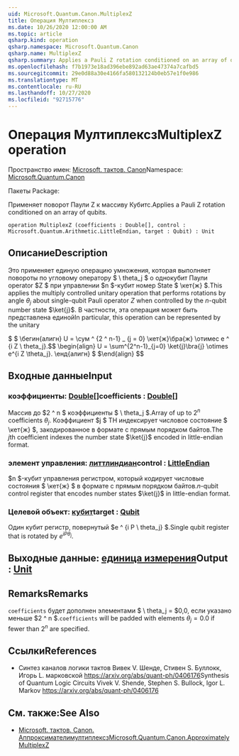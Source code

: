 ```yaml
---
uid: Microsoft.Quantum.Canon.MultiplexZ
title: Операция Мултиплексз
ms.date: 10/26/2020 12:00:00 AM
ms.topic: article
qsharp.kind: operation
qsharp.namespace: Microsoft.Quantum.Canon
qsharp.name: MultiplexZ
qsharp.summary: Applies a Pauli Z rotation conditioned on an array of qubits.
ms.openlocfilehash: f7b1973e18ad396ebe892ad63ae47374a7cafbd5
ms.sourcegitcommit: 29e0d88a30e4166fa580132124b0eb57e1f0e986
ms.translationtype: MT
ms.contentlocale: ru-RU
ms.lasthandoff: 10/27/2020
ms.locfileid: "92715776"
---
```

# <a name="multiplexz-operation"></a><span data-ttu-id="62d96-102">Операция Мултиплексз</span><span class="sxs-lookup"><span data-stu-id="62d96-102">MultiplexZ operation</span></span>

<span data-ttu-id="62d96-103">Пространство имен: [Microsoft. тактов. Canon](xref:Microsoft.Quantum.Canon)</span><span class="sxs-lookup"><span data-stu-id="62d96-103">Namespace: [Microsoft.Quantum.Canon](xref:Microsoft.Quantum.Canon)</span></span>

<span data-ttu-id="62d96-104">Пакеты [](https://nuget.org/packages/)</span><span class="sxs-lookup"><span data-stu-id="62d96-104">Package: [](https://nuget.org/packages/)</span></span>


<span data-ttu-id="62d96-105">Применяет поворот Паули Z к массиву Кубитс.</span><span class="sxs-lookup"><span data-stu-id="62d96-105">Applies a Pauli Z rotation conditioned on an array of qubits.</span></span>

```qsharp
operation MultiplexZ (coefficients : Double[], control : Microsoft.Quantum.Arithmetic.LittleEndian, target : Qubit) : Unit
```


## <a name="description"></a><span data-ttu-id="62d96-106">Описание</span><span class="sxs-lookup"><span data-stu-id="62d96-106">Description</span></span>

<span data-ttu-id="62d96-107">Это применяет единую операцию умножения, которая выполняет повороты по угловому оператору $ \ theta_j $ о однокубит Паули operator $Z $ при управлении $n $-кубит номер State $ \кет{ж} $.</span><span class="sxs-lookup"><span data-stu-id="62d96-107">This applies the multiply controlled unitary operation that performs rotations by angle $\theta_j$ about single-qubit Pauli operator $Z$ when controlled by the $n$-qubit number state $\ket{j}$.</span></span>
<span data-ttu-id="62d96-108">В частности, эта операция может быть представлена единой</span><span class="sxs-lookup"><span data-stu-id="62d96-108">In particular, this operation can be represented by the unitary</span></span>

<span data-ttu-id="62d96-109">$ $ \бегин{алигн} U = \сум ^ {2 ^ n-1} _ {j = 0} \кет{ж}\бра{ж} \отимес e ^ {i Z \ theta_j}.</span><span class="sxs-lookup"><span data-stu-id="62d96-109">$$ \begin{align} U = \sum^{2^n-1}_{j=0} \ket{j}\bra{j} \otimes e^{i Z \theta_j}.</span></span>
<span data-ttu-id="62d96-110">\енд{алигн} $ $</span><span class="sxs-lookup"><span data-stu-id="62d96-110">\end{align} $$</span></span>

## <a name="input"></a><span data-ttu-id="62d96-111">Входные данные</span><span class="sxs-lookup"><span data-stu-id="62d96-111">Input</span></span>

### <a name="coefficients--double"></a><span data-ttu-id="62d96-112">коэффициенты: [Double](xref:microsoft.quantum.lang-ref.double)[]</span><span class="sxs-lookup"><span data-stu-id="62d96-112">coefficients : [Double](xref:microsoft.quantum.lang-ref.double)[]</span></span>

<span data-ttu-id="62d96-113">Массив до $2 ^ n $ коэффициенты $ \ theta_j $.</span><span class="sxs-lookup"><span data-stu-id="62d96-113">Array of up to $2^n$ coefficients $\theta_j$.</span></span> <span data-ttu-id="62d96-114">Коэффициент $j $ TH индексирует числовое состояние $ \кет{ж} $, закодированное в формате с прямым порядком байтов.</span><span class="sxs-lookup"><span data-stu-id="62d96-114">The $j$th coefficient indexes the number state $\ket{j}$ encoded in little-endian format.</span></span>


### <a name="control--littleendian"></a><span data-ttu-id="62d96-115">элемент управления: [литтлиндиан](xref:Microsoft.Quantum.Arithmetic.LittleEndian)</span><span class="sxs-lookup"><span data-stu-id="62d96-115">control : [LittleEndian](xref:Microsoft.Quantum.Arithmetic.LittleEndian)</span></span>

<span data-ttu-id="62d96-116">$n $-кубит управления регистром, который кодирует числовые состояния $ \кет{ж} $ в формате с прямым порядком байтов.</span><span class="sxs-lookup"><span data-stu-id="62d96-116">$n$-qubit control register that encodes number states $\ket{j}$ in little-endian format.</span></span>


### <a name="target--qubit"></a><span data-ttu-id="62d96-117">Целевой объект: [кубит](xref:microsoft.quantum.lang-ref.qubit)</span><span class="sxs-lookup"><span data-stu-id="62d96-117">target : [Qubit](xref:microsoft.quantum.lang-ref.qubit)</span></span>

<span data-ttu-id="62d96-118">Один кубит регистр, повернутый $e ^ {i P \ theta_j} $.</span><span class="sxs-lookup"><span data-stu-id="62d96-118">Single qubit register that is rotated by $e^{i P \theta_j}$.</span></span>



## <a name="output--unit"></a><span data-ttu-id="62d96-119">Выходные данные: [единица измерения](xref:microsoft.quantum.lang-ref.unit)</span><span class="sxs-lookup"><span data-stu-id="62d96-119">Output : [Unit](xref:microsoft.quantum.lang-ref.unit)</span></span>



## <a name="remarks"></a><span data-ttu-id="62d96-120">Remarks</span><span class="sxs-lookup"><span data-stu-id="62d96-120">Remarks</span></span>

<span data-ttu-id="62d96-121">`coefficients` будет дополнен элементами $ \ theta_j = $0,0, если указано меньше $2 ^ n $.</span><span class="sxs-lookup"><span data-stu-id="62d96-121">`coefficients` will be padded with elements $\theta_j = 0.0$ if fewer than $2^n$ are specified.</span></span>

## <a name="references"></a><span data-ttu-id="62d96-122">Ссылки</span><span class="sxs-lookup"><span data-stu-id="62d96-122">References</span></span>

- <span data-ttu-id="62d96-123">Синтез каналов логики тактов Вивек V. Шенде, Стивен S. Буллокк, Игорь L. марковской https://arxiv.org/abs/quant-ph/0406176</span><span class="sxs-lookup"><span data-stu-id="62d96-123">Synthesis of Quantum Logic Circuits Vivek V. Shende, Stephen S. Bullock, Igor L. Markov https://arxiv.org/abs/quant-ph/0406176</span></span>

## <a name="see-also"></a><span data-ttu-id="62d96-124">См. также:</span><span class="sxs-lookup"><span data-stu-id="62d96-124">See Also</span></span>

- [<span data-ttu-id="62d96-125">Microsoft. тактов. Canon. Аппроксимателимултиплексз</span><span class="sxs-lookup"><span data-stu-id="62d96-125">Microsoft.Quantum.Canon.ApproximatelyMultiplexZ</span></span>](xref:Microsoft.Quantum.Canon.ApproximatelyMultiplexZ)